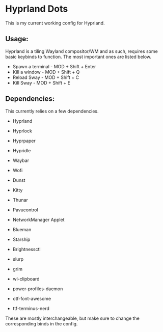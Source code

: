# Hyprland Dots

This is my current working config for Hyprland.

## Usage:

Hyprland is a tiling Wayland compositor/WM and as such, requires some basic keybinds to 
function. The most important ones are listed below.

- Spawn a terminal - MOD + Shift + Enter
- Kill a window - MOD + Shift + Q
- Reload Sway - MOD + Shift + C
- Kill Sway - MOD + Shift + E

## Dependencies:

This currently relies on a few dependencies.

- Hyprland
- Hyprlock
- Hyprpaper
- Hypridle

- Waybar

- Wofi

- Dunst

- Kitty

- Thunar

- Pavucontrol
- NetworkManager Applet
- Blueman

- Starship
- Brightnessctl
- slurp
- grim
- wl-clipboard
- power-profiles-daemon
- otf-font-awesome
- ttf-terminus-nerd

These are mostly interchangeable, but make sure to change the corresponding binds 
in the config.
